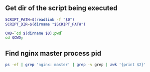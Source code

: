 ## Get dir of the script being executed

```bash
SCRIPT_PATH=$(readlink -f "$0")
SCRIPT_DIR=$(dirname "$SCRIPT_PATH")
```

```sh
CWD=`cd $(dirname $0);pwd`
cd $CWD;
```

## Find nginx master process pid

```bash
ps -ef | grep 'nginx: master' | grep -v grep | awk '{print $2}'
```
